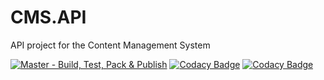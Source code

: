 # CMS.API
API project for the Content Management System

[![Master - Build, Test, Pack & Publish](https://github.com/AdamBOD/CMS.API/actions/workflows/master-build.yml/badge.svg)](https://github.com/AdamBOD/CMS.API/actions/workflows/master-build.yml)
[![Codacy Badge](https://app.codacy.com/project/badge/Grade/dbe45eb7e3984aee9c538bd3d5aa6944)](https://www.codacy.com?utm_source=github.com&amp;utm_medium=referral&amp;utm_content=Web-Env/CMS.API&amp;utm_campaign=Badge_Grade)
[![Codacy Badge](https://app.codacy.com/project/badge/Coverage/83ecc3b9fdda4df394e6ad2da02202e7)](https://www.codacy.com?utm_source=github.com&utm_medium=referral&utm_content=AdamBOD/CMS.API&utm_campaign=Badge_Coverage)
